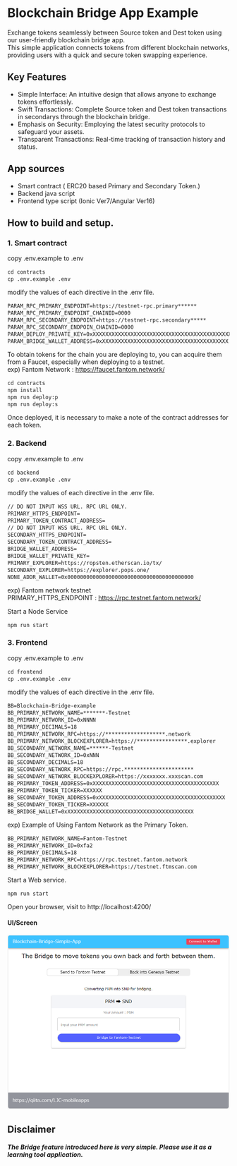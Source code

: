 # Blockchain Bridge App Example

Exchange tokens seamlessly between Source token and Dest token using our user-friendly blockchain bridge app.  
This simple application connects tokens from different blockchain networks, providing users with a quick and secure token swapping experience.

## Key Features

* Simple Interface: An intuitive design that allows anyone to exchange tokens effortlessly.
* Swift Transactions: Complete Source token and Dest token transactions in secondarys through the blockchain bridge.
* Emphasis on Security: Employing the latest security protocols to safeguard your assets.
* Transparent Transactions: Real-time tracking of transaction history and status.

## App sources
* Smart contract ( ERC20 based Primary and Secondary Token.)
* Backend java script
* Frontend type script (Ionic Ver7/Angular Ver16)

## How to build and setup.

### 1\. Smart contract  
copy .env.example to .env
```shell
cd contracts
cp .env.example .env
```
modify the values of each directive in the .env file.
```
PARAM_RPC_PRIMARY_ENDPOINT=https://testnet-rpc.primary******
PARAM_RPC_PRIMARY_ENDPOINT_CHAINID=0000
PARAM_RPC_SECONDARY_ENDPOINT=https://testnet-rpc.secondary*****
PARAM_RPC_SECONDARY_ENDPOIN_CHAINID=0000
PARAM_DEPLOY_PRIVATE_KEY=0xXXXXXXXXXXXXXXXXXXXXXXXXXXXXXXXXXXXXXXXXXXXXXXXXXXXXXXXXXXXXXXXX
PARAM_BRIDGE_WALLET_ADDRESS=0xXXXXXXXXXXXXXXXXXXXXXXXXXXXXXXXXXXXXXXXX
```
To obtain tokens for the chain you are deploying to, you can acquire them from a Faucet, especially when deploying to a testnet.  
exp) Fantom Network : https://faucet.fantom.network/

```shell
cd contracts
npm install
npm run deploy:p
npm run deploy:s
```
Once deployed, it is necessary to make a note of the contract addresses for each token.


### 2\. Backend
copy .env.example to .env
```shell
cd backend
cp .env.example .env
```
modify the values of each directive in the .env file.
```
// DO NOT INPUT WSS URL. RPC URL ONLY.
PRIMARY_HTTPS_ENDPOINT=
PRIMARY_TOKEN_CONTRACT_ADDRESS=
// DO NOT INPUT WSS URL. RPC URL ONLY.
SECONDARY_HTTPS_ENDPOINT=
SECONDARY_TOKEN_CONTRACT_ADDRESS=
BRIDGE_WALLET_ADDRESS=
BRIDGE_WALLET_PRIVATE_KEY=
PRIMARY_EXPLORER=https://ropsten.etherscan.io/tx/
SECONDARY_EXPLORER=https://explorer.pops.one/
NONE_ADDR_WALLET=0x0000000000000000000000000000000000000000
```
exp)
Fantom network testnet  
PRIMARY_HTTPS_ENDPOINT : https://rpc.testnet.fantom.network/  

Start a Node Service
```
npm run start
```

### 3\. Frontend  
copy .env.example to .env
```shell
cd frontend
cp .env.example .env
```
modify the values of each directive in the .env file.
```
BB=Blockchain-Bridge-example
BB_PRIMARY_NETWORK_NAME=*******-Testnet
BB_PRIMARY_NETWORK_ID=0xNNNN
BB_PRIMARY_DECIMALS=18
BB_PRIMARY_NETWORK_RPC=https://*******************.network
BB_PRIMARY_NETWORK_BLOCKEXPLORER=https://****************.explorer
BB_SECONDARY_NETWORK_NAME=******-Testnet
BB_SECONDARY_NETWORK_ID=0xNNN
BB_SECONDARY_DECIMALS=18
BB_SECONDARY_NETWORK_RPC=https://rpc.**********************
BB_SECONDARY_NETWORK_BLOCKEXPLORER=https://xxxxxxx.xxxscan.com
BB_PRIMARY_TOKEN_ADDRESS=0xXXXXXXXXXXXXXXXXXXXXXXXXXXXXXXXXXXXXXXXX
BB_PRIMARY_TOKEN_TICKER=XXXXXX
BB_SECONDARY_TOKEN_ADDRESS=0xXXXXXXXXXXXXXXXXXXXXXXXXXXXXXXXXXXXXXXXX
BB_SECONDARY_TOKEN_TICKER=XXXXXX
BB_BRIDGE_WALLET=0xXXXXXXXXXXXXXXXXXXXXXXXXXXXXXXXXXXXXXXXX

```
exp)
Example of Using Fantom Network as the Primary Token.
```
BB_PRIMARY_NETWORK_NAME=Fantom-Testnet  
BB_PRIMARY_NETWORK_ID=0xfa2  
BB_PRIMARY_DECIMALS=18  
BB_PRIMARY_NETWORK_RPC=https://rpc.testnet.fantom.network  
BB_PRIMARY_NETWORK_BLOCKEXPLORER=https://testnet.ftmscan.com
```

Start a Web service.
```
npm run start
```
Open your browser, visit to http://localhost:4200/

#### UI/Screen
![example screen print](./git-image/vol1.png)

## Disclaimer
##### The Bridge feature introduced here is very simple. Please use it as a learning tool application.
